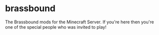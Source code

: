 # brassbound
The Brassbound mods for the Minecraft Server. If you're here then you're one of the special people who was invited to play!
